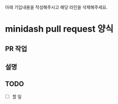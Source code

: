 아래 기입내용을 작성해주시고 해당 라인을 삭제해주세요.

# minidash pull request 양식

## PR 작업

<!-- 제목을 적어주세요 -->

## 설명

<!-- 설명을 적어주세요 -->

## TODO

-   [ ] 할 일
